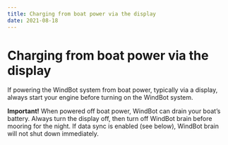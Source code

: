 ```yaml
---
title: Charging from boat power via the display
date: 2021-08-18
---
```


# Charging from boat power via the display

If powering the WindBot system from boat power, typically via a display, always start your engine before turning on the WindBot system.

**Important!** When powered off boat power, WindBot can drain your boat’s battery. Always turn the display off, then turn off WindBot brain before mooring for the night. If data sync is enabled (see below), WindBot brain will not shut down immediately.
